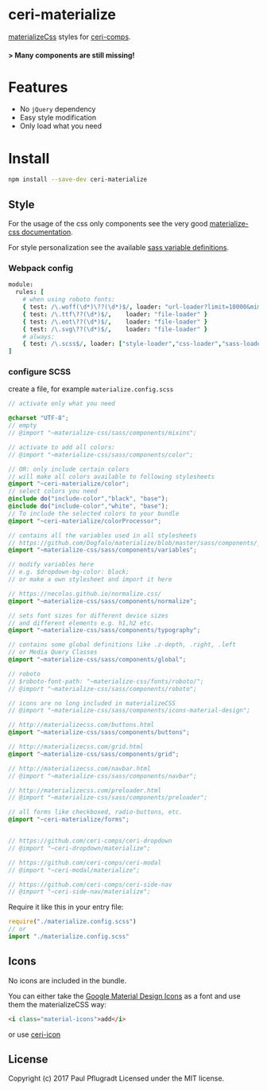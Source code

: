 # ceri-materialize

[materializeCss](http://materializecss.com/) styles for [ceri-comps](https://github.com/ceri-comps).


#### > Many components are still missing!

# Features

- No `jQuery` dependency
- Easy style modification
- Only load what you need

# Install

```sh
npm install --save-dev ceri-materialize
```

## Style

For the usage of the css only components see the very good [materialize-css documentation](http://materializecss.com/).

For style personalization see the available [sass variable definitions](https://github.com/Dogfalo/materialize/blob/master/sass/components/_variables.scss).


### Webpack config
```coffee
module:
  rules: [
    # when using roboto fonts:
    { test: /\.woff(\d*)\??(\d*)$/, loader: "url-loader?limit=10000&mimetype=application/font-woff" }
    { test: /\.ttf\??(\d*)$/,    loader: "file-loader" }
    { test: /\.eot\??(\d*)$/,    loader: "file-loader" }
    { test: /\.svg\??(\d*)$/,    loader: "file-loader" }
    # always:
    { test: /\.scss$/, loader: ["style-loader","css-loader","sass-loader"]}
]
```
### configure SCSS
create a file, for example `materialize.config.scss`
```scss
// activate only what you need

@charset "UTF-8";
// empty
// @import "~materialize-css/sass/components/mixins";

// activate to add all colors:
// @import "~materialize-css/sass/components/color";

// OR: only include certain colors
// will make all colors available to following stylesheets
@import "~ceri-materialize/color";
// select colors you need
@include do("include-color","black", "base");
@include do("include-color","white", "base");
// To include the selected colors to your bundle
@import "~ceri-materialize/colorProcessor";

// contains all the variables used in all stylesheets
// https://github.com/Dogfalo/materialize/blob/master/sass/components/_variables.scss
@import "~materialize-css/sass/components/variables";

// modify variables here
// e.g. $dropdown-bg-color: black;
// or make a own stylesheet and import it here

// https://necolas.github.io/normalize.css/
@import "~materialize-css/sass/components/normalize";

// sets font sizes for different device sizes
// and different elements e.g. h1,h2 etc.
@import "~materialize-css/sass/components/typography";

// contains some global definitions like .z-depth, .right, .left
// or Media Query Classes
@import "~materialize-css/sass/components/global";

// roboto
// $roboto-font-path: "~materialize-css/fonts/roboto/";
// @import "~materialize-css/sass/components/roboto";

// icons are no long included in materializeCSS
// @import "~materialize-css/sass/components/icons-material-design"; 

// http://materializecss.com/buttons.html
@import "~materialize-css/sass/components/buttons";

// http://materializecss.com/grid.html
@import "~materialize-css/sass/components/grid";

// http://materializecss.com/navbar.html
// @import "~materialize-css/sass/components/navbar";

// http://materializecss.com/preloader.html
// @import "~materialize-css/sass/components/preloader";

// all forms like checkboxed, radio-buttons, etc.
@import "~ceri-materialize/forms";


// https://github.com/ceri-comps/ceri-dropdown
// @import "~ceri-dropdown/materialize";

// https://github.com/ceri-comps/ceri-modal
// @import "~ceri-modal/materialize"; 

// https://github.com/ceri-comps/ceri-side-nav
// @import "~ceri-side-nav/materialize"; 
```

Require it like this in your entry file:
```js
require("./materialize.config.scss")
// or
import "./materialize.config.scss"
```

## Icons

No icons are included in the bundle.

You can either take the [Google Material Design Icons](https://design.google.com/icons/) as a font and use them the materializeCSS way:
```html
<i class="material-icons">add</i>
```
or use [ceri-icon](https://github.com/ceri-comps/ceri-icon)

## License
Copyright (c) 2017 Paul Pflugradt
Licensed under the MIT license.
